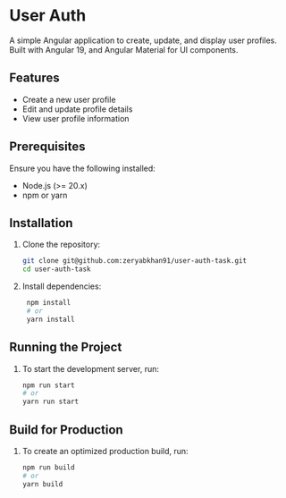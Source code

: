 # User Auth

A simple Angular application to create, update, and display user profiles. Built with Angular 19, and Angular Material for UI components.

## Features

- Create a new user profile
- Edit and update profile details
- View user profile information

## Prerequisites

Ensure you have the following installed:

- Node.js (>= 20.x)
- npm or yarn

## Installation

1. Clone the repository:

   ```sh
   git clone git@github.com:zeryabkhan91/user-auth-task.git
   cd user-auth-task
   ```

2. Install dependencies:

   ```sh
    npm install
    # or
    yarn install
   ```


## Running the Project

1. To start the development server, run:
    
    ```sh
    npm run start
    # or
    yarn run start
    ```

## Build for Production

1. To create an optimized production build, run:
    
    ```sh
    npm run build
    # or
    yarn build
    ```

    